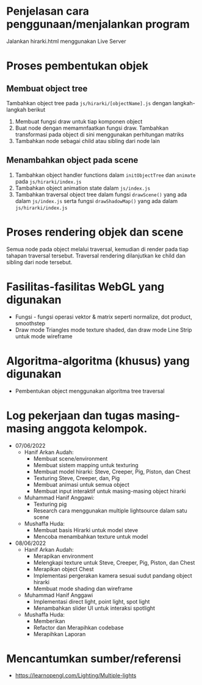 # Penjelasan cara penggunaan/menjalankan program
Jalankan hirarki.html menggunakan Live Server

# Proses pembentukan objek

## Membuat object tree
Tambahkan object tree pada `js/hirarki/[objectName].js` dengan langkah-langkah berikut
1. Membuat fungsi draw untuk tiap komponen object
2. Buat node dengan memamnfaatkan fungsi draw. Tambahkan transformasi pada object di sini menggunakan perhitungan matriks
3. Tambahkan node sebagai child atau sibling dari node lain

## Menambahkan object pada scene
1. Tambahkan object handler functions dalam `initObjectTree` dan `animate` pada `js/hirarki/index.js`
2. Tambahkan object animation state dalam `js/index.js`
3. Tambahkan traversal object tree dalam fungsi `drawScene()` yang ada dalam `js/index.js` serta fungsi `drawShadowMap()` yang ada dalam `js/hirarki/index.js`

# Proses rendering objek dan scene
Semua node pada object melalui traversal, kemudian di render pada tiap tahapan traversal tersebut. Traversal rendering dilanjutkan ke child dan sibling dari node tersebut.

# Fasilitas-fasilitas WebGL yang digunakan
- Fungsi - fungsi operasi vektor & matrix seperti normalize, dot product, smoothstep
- Draw mode Triangles mode texture shaded, dan draw mode Line Strip untuk mode wireframe

# Algoritma-algoritma (khusus) yang digunakan
- Pembentukan object menggunakan algoritma tree traversal

# Log pekerjaan dan tugas masing-masing anggota kelompok.
- 07/06/2022
  - Hanif Arkan Audah:
    - Membuat scene/environment
    - Membuat sistem mapping untuk texturing
    - Membuat model hirarki: Steve, Creeper, Pig, Piston, dan Chest
    - Texturing Steve, Creeper, dan, Pig
    - Membuat animasi untuk semua object
    - Membuat input interaktif untuk masing-masing object hirarki
  - Muhammad Hanif Anggawi: 
    - Texturing pig
    - Research cara menggunakan multiple lightsource dalam satu scene
  - Mushaffa Huda:
    - Membuat basis Hirarki untuk model steve
    - Mencoba menambahkan texture untuk model
- 08/06/2022
  - Hanif Arkan Audah:
    - Merapikan environment
    - Melengkapi texture untuk Steve, Creeper, Pig, Piston, dan Chest
    - Merapikan object Chest
    - Implementasi pergerakan kamera sesuai sudut pandang object hirarki
    - Membuat mode shading dan wireframe
  - Muhammad Hanif Anggawi
    - Implementasi direct light, point light, spot light
    - Menambahkan slider UI untuk interaksi spotlight
  - Mushaffa Huda:
    - Memberikan 
    - Refactor dan Merapihkan codebase
    - Merapihkan Laporan

# Mencantumkan sumber/referensi
- https://learnopengl.com/Lighting/Multiple-lights